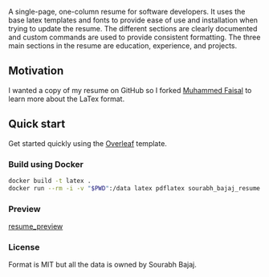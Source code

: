 A single-page, one-column resume for software developers. It uses the base latex templates and fonts to provide ease of use and installation when trying to update the resume. The different sections are clearly documented and custom commands are used to provide consistent formatting. The three main sections in the resume are education, experience, and projects.

## Motivation

I wanted a copy of my resume on GitHub so I forked [Muhammed Faisal](https://github.com/MuhammadMoinFaisal/resume) to learn more about the LaTex format.

## Quick start

Get started quickly using the [Overleaf](https://www.overleaf.com/latex/templates/tagged/cv) template.

### Build using Docker

```sh
docker build -t latex .
docker run --rm -i -v "$PWD":/data latex pdflatex sourabh_bajaj_resume.tex
```

### Preview
[resume_preview](/resume_preview.png)


### License

Format is MIT but all the data is owned by Sourabh Bajaj.
